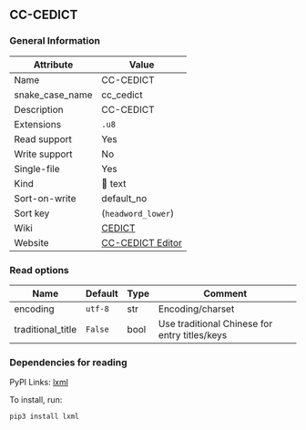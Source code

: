 ## CC-CEDICT

### General Information

| Attribute       | Value                                                       |
| --------------- | ----------------------------------------------------------- |
| Name            | CC-CEDICT                                                   |
| snake_case_name | cc_cedict                                                   |
| Description     | CC-CEDICT                                                   |
| Extensions      | `.u8`                                                       |
| Read support    | Yes                                                         |
| Write support   | No                                                          |
| Single-file     | Yes                                                         |
| Kind            | 📝 text                                                      |
| Sort-on-write   | default_no                                                  |
| Sort key        | (`headword_lower`)                                          |
| Wiki            | [CEDICT](https://en.wikipedia.org/wiki/CEDICT)              |
| Website         | [CC-CEDICT Editor](https://cc-cedict.org/editor/editor.php) |

### Read options

| Name              | Default | Type | Comment                                       |
| ----------------- | ------- | ---- | --------------------------------------------- |
| encoding          | `utf-8` | str  | Encoding/charset                              |
| traditional_title | `False` | bool | Use traditional Chinese for entry titles/keys |

### Dependencies for reading

PyPI Links: [lxml](https://pypi.org/project/lxml)

To install, run:

```sh
pip3 install lxml
```



